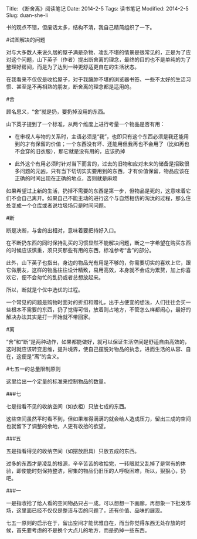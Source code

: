 Title: 《断舍离》阅读笔记
Date: 2014-2-5
Tags: 读书笔记
Modified: 2014-2-5
Slug: duan-she-li


书的观点不错，但废话太多，结构不清，我自己精简组织了一下。

#试图解决的问题

对与大多数人来说久居的屋子满是杂物、凌乱不堪的情景是很常见的，正是为了应对这个问题，山下英子（作者）提出断舍离的理念，最终的目的也不是单纯的为了整理好房间，而是为了达到一种更舒适更自在的生活状态。

在我看来不仅仅是收拾屋子，对于我臃肿不堪的浏览器书签、一些不太好的生活习惯、甚至是不再相熟的朋友，断舍离的理念都是适用的。

#舍

顾名思义，“舍”就是扔，要扔掉没用的东西。

山下英子提到了一个标准，从两个维度上进行考量一个物品是否有用：

- 在审视人与物的关系时，主语必须是“我”，也即只有这个东西必须是我还能用到的才有保留的价值；一个东西没有坏、还能用但我再也不会用了（比如再也不会穿的旧衣服），那它就是没有用的，应该扔掉

- 此外这个有用必须时针对当下而言的，过去的旧物和应对未来的储备是招致很多问题的元凶，只有当下切切实实要用到的东西，才有价值保留，物品应该在正确的时间出现在正确的地点，否则就是麻烦

如果希望过上新的生活，扔掉不需要的东西是第一步，但物品是死的，这意味着它们不会自己离开。如果自己不能主动的进行这个与自然相仿的淘汰的过程，那么住处变成一个仓库或者说垃圾场只是时间问题。

#断

断是决断，与舍的出相对，意味着要把持好入口。

在不断扔东西的同时保持乱买的习惯显然不能解决问题，断之一字希望在购买东西的时候应该慎重，须只买那些有用的东西，标准参考“舍”的部分。

此外，山下英子也指出，身边的物品光有用是不够的，你需要切实的喜欢上它，跟它做朋友，这样的物品往往设计精致，易用高效，本身就不会成为累赘，加上你喜欢它，便不会匆忙的乱扔或者总想放起来。

所以，断就是个优中选优的过程。

一个常见的问题是购物时面对的折扣和赠礼，出于占便宜的想法，人们往往会买一些根本不需要的东西，扔了觉得可惜，放着则占地方，不管怎么样都闹心，最好的解决办法其实是打一开始就不带回家。

#离

“舍”和“断”是两种动作，如果都能做好，就可以保证生活空间是舒适自由高效的，这时就应该转变思维，提升境界，使自己摆脱对物品的执念，进而生活的从容、自在，这便是“离”的含义。

#七五一的总量限制原则

这里给出一个定量的标准来控制物品的数量。

###七

七是指看不见的收纳空间（如衣柜）只放七成的东西。

这些空间虽然平时看不到，但如果堆得满满的就会给人造成压力，留出三成的空间也就留下了调整的余地，人更有收拾的欲望。

###五

五是指看得见的收纳空间（如摆放厨具）只放五成的东西。

过多的东西才是凌乱的根源，辛辛苦苦的收拾完，一转眼就又乱掉了是常有的体验，即使能时刻保持整洁，密集的物品仍旧压的人呼吸困难，所以，狠狠心，扔吧。


###一

一是指收拾了给人看的空间物品只占一成。可以想想一下画廊，再想象一下批发市场，这里面已经不仅仅是整洁与否的问题了，还有价值、品味的展现。

七五一原则的启示在于，留出空间才能优雅自在，而当你觉得东西无处存放的时候，首先要考虑的不是换个大点儿的地方，而是扔掉一些东西。
